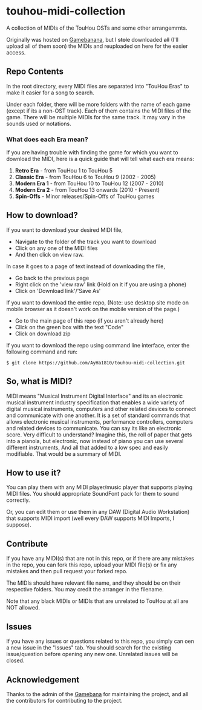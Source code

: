 # touhou-midi-collection
A collection of MIDIs of the TouHou OSTs and some other arrangemrnts.

Originally was hosted on [Gamebanana](https://gamebanana.com/projects/35179), but I ~~stole~~ downloaded ~~all~~ (I'll upload all of them soon) the MIDIs and reuploaded on here for the easier access.

## Repo Contents
In the root directory, every MIDI files are separated into "TouHou Eras" to make it easier for a song to search.

Under each folder, there will be more folders with the name of each game (except if its a non-OST track). Each of them contains the MIDI files of the game. There will be multiple MIDIs for the same track. It may vary in the sounds used or notations.

### What does each Era mean?
If you are having trouble with finding the game for which you want to download the MIDI, here is a quick guide that will tell what each era means:
  1. **Retro Era** - from TouHou 1 to TouHou 5
  2. **Classic Era** - from TouHou 6 to TouHou 9 (2002 - 2005)
  3. **Modern Era 1** - from TouHou 10 to TouHou 12 (2007 - 2010)
  4. **Modern Era 2** - from TouHou 13 onwards (2010 - Present)
  5. **Spin-Offs** - Minor releases/Spin-Offs of TouHou games

## How to download?
If you want to download your desired MIDI file,
  - Navigate to the folder of the track you want to download
  - Click on any one of the MIDI files
  - And then click on view raw.

In case it goes to a page of text instead of downloading the file,
  - Go back to the previous page
  - Right click on the 'view raw' link (Hold on it if you are using a phone)
  - Click on 'Download link'/'Save As'

If you want to download the entire repo, (Note: use desktop site mode on mobile browser as it doesn't work on the mobile version of the page.)
  - Go to the main page of this repo (if you aren't already here)
  - Click on the green box with the text "Code"
  - Click on download zip

If you want to download the repo using command line interface, enter the following command and run:
```
$ git clone https://github.com/AyHa1810/touhou-midi-collection.git
```

## So, what is MIDI?
MIDI means "Musical Instrument Digital Interface" and its an electronic musical instrument industry specification that enables a wide variety of digital musical instruments, computers and other related devices to connect and communicate with one another. It is a set of standard commands that allows electronic musical instruments, performance controllers, computers and related devices to communicate. You can say its like an electronic score.
Very difficult to understand? Imagine this, the roll of paper that gets into a pianola, but electronic, now instead of piano you can use several different instruments, And all that added to a low spec and easily modifiable. That would be a summary of MIDI.

## How to use it?
You can play them with any MIDI player/music player that supports playing MIDI files. You should appropriate SoundFont pack for them to sound correctly.

Or, you can edit them or use them in any DAW (Digital Audio Workstation) that supports MIDI import (well every DAW supports MIDI Imports, I suppose).

## Contribute
If you have any MIDI(s) that are not in this repo, or if there are any mistakes in the repo, you can fork this repo, upload your MIDI file(s) or fix any mistakes and then pull request your forked repo.

The MIDIs should have relevant file name, and they should be on their respective folders. You may credit the arranger in the filename.

Note that any black MIDIs or MIDIs that are unrelated to TouHou at all are NOT allowed.

## Issues
If you have any issues or questions related to this repo, you simply can oen a new issue in the "Issues" tab. You should search for the existing issue/question before opening any new one. Unrelated issues will be closed.

## Acknowledgement 
Thanks to the admin of the [Gamebana](https://gamebanana.com/projects/35179) for maintaining the project, and all the contributors for contributing to the project.
